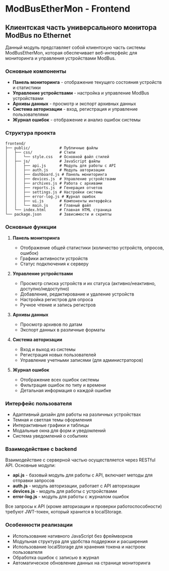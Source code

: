 # ModBusEtherMon - Frontend

## Клиентская часть универсального монитора ModBus по Ethernet

Данный модуль представляет собой клиентскую часть системы ModBusEtherMon, которая обеспечивает веб-интерфейс для мониторинга и управления устройствами ModBus.

### Основные компоненты

- **Панель мониторинга** - отображение текущего состояния устройств и статистики
- **Управление устройствами** - настройка и управление ModBus устройствами
- **Архивы данных** - просмотр и экспорт архивных данных
- **Система авторизации** - вход, регистрация и управление пользователями
- **Журнал ошибок** - отображение и анализ ошибок системы

### Структура проекта

```
frontend/
├── public/             # Публичные файлы
│   ├── css/            # Стили
│   │   └── style.css   # Основной файл стилей
│   ├── js/             # JavaScript файлы
│   │   ├── api.js      # Модуль для работы с API
│   │   ├── auth.js     # Модуль авторизации
│   │   ├── dashboard.js # Панель мониторинга
│   │   ├── devices.js  # Управление устройствами
│   │   ├── archives.js # Работа с архивами
│   │   ├── reports.js  # Генерация отчетов
│   │   ├── settings.js # Настройки системы
│   │   ├── error-log.js # Журнал ошибок
│   │   ├── ui.js       # Компоненты интерфейса
│   │   └── main.js     # Главный файл
│   └── index.html      # Главная HTML страница
└── package.json        # Зависимости и скрипты
```

### Основные функции

1. **Панель мониторинга**
   - Отображение общей статистики (количество устройств, опросов, ошибок)
   - Графики активности устройств
   - Статус подключения к серверу

2. **Управление устройствами**
   - Просмотр списка устройств и их статуса (активно/неактивно, доступно/недоступно)
   - Добавление, редактирование и удаление устройств
   - Настройка регистров для опроса
   - Ручное чтение и запись регистров

3. **Архивы данных**
   - Просмотр архивов по датам
   - Экспорт данных в различные форматы

4. **Система авторизации**
   - Вход и выход из системы
   - Регистрация новых пользователей
   - Управление учетными записями (для администраторов)

5. **Журнал ошибок**
   - Отображение всех ошибок системы
   - Фильтрация ошибок по типу и времени
   - Детальная информация о каждой ошибке

### Интерфейс пользователя

- Адаптивный дизайн для работы на различных устройствах
- Темная и светлая темы оформления
- Интерактивные графики и таблицы
- Модальные окна для форм и уведомлений
- Система уведомлений о событиях

### Взаимодействие с backend

Взаимодействие с серверной частью осуществляется через RESTful API. Основные модули:

- **api.js** - базовый модуль для работы с API, включает методы для отправки запросов
- **auth.js** - модуль авторизации, работает с API авторизации
- **devices.js** - модуль для работы с устройствами
- **error-log.js** - модуль для работы с журналом ошибок

Все запросы к API (кроме авторизации и проверки работоспособности) требуют JWT-токен, который хранится в localStorage.

### Особенности реализации

- Использование нативного JavaScript без фреймворков
- Модульная структура для удобства поддержки и расширения
- Использование localStorage для хранения токена и настроек пользователя
- Обработка ошибок с записью в журнал
- Автоматическое обновление данных на странице мониторинга
